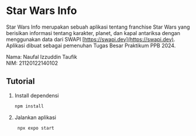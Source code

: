 # Star Wars Info

Star Wars Info merupakan sebuah aplikasi tentang franchise Star Wars yang berisikan informasi tentang karakter, planet, dan kapal antariksa dengan menggunakan data dari SWAPI [https://swapi.dev](https://swapi.dev). Aplikasi dibuat sebagai pemenuhan Tugas Besar Praktikum PPB 2024.

Nama: Naufal Izzuddin Taufik <br>
NIM: 21120122140102

## Tutorial
1. Install dependensi

   ```bash
   npm install
   ```

2. Jalankan aplikasi

   ```bash
    npx expo start
   ```

